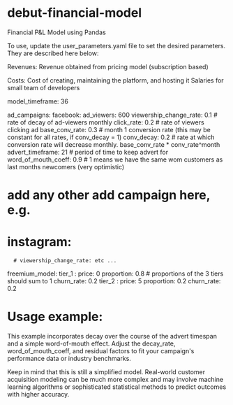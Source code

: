 # debut-financial-model
Financial P&amp;L Model using Pandas

To use, update the user_parameters.yaml file to set the desired parameters. 
They are described here below: 

Revenues: 
Revenue obtained from pricing model (subscription based)

Costs: 
Cost of creating, maintaining the platform, and hosting it 
Salaries for small team of developers

model_timeframe: 36

ad_campaigns:
  facebook: 
    ad_viewers: 600
    viewership_change_rate: 0.1  # rate of decay of ad-viewers monthly
    click_rate: 0.2          # rate of viewers clicking ad
    base_conv_rate: 0.3          # month 1 conversion rate (this may be constant for all rates, if conv_decay = 1)
    conv_decay: 0.2           # rate at which conversion rate will decrease monthly. base_conv_rate * conv_rate^month 
    advert_timeframe: 21        # period of time to keep advert for
    word_of_mouth_coeff: 0.9     # 1 means we have the same wom customers as last months newcomers (very optimistic)
  # add any other add campaign here, e.g. 
  # instagram:
      # viewership_change_rate: etc ...

freemium_model:
  tier_1 : 
    price: 0
    proportion: 0.8  # proportions of the 3 tiers should sum to 1 
    churn_rate: 0.2
  tier_2 : 
    price: 5
    proportion: 0.2
    churn_rate: 0.2

# Usage example:
This example incorporates decay over the course of the advert timespan and a simple word-of-mouth effect. Adjust the decay_rate, word_of_mouth_coeff, and residual factors to fit your campaign's performance data or industry benchmarks.


Keep in mind that this is still a simplified model. Real-world customer acquisition modeling can be much more complex and may involve machine learning algorithms or sophisticated statistical methods to predict outcomes with higher accuracy.